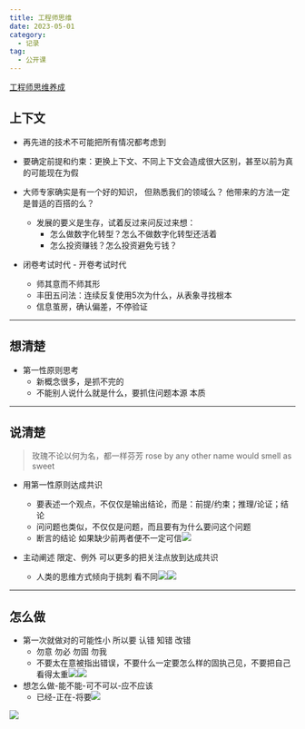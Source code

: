```yaml
---
title: 工程师思维
date: 2023-05-01
category:
  - 记录
tag:
  - 公开课
---
```


[工程师思维养成](http://b23.tv/fxIGY4O)

## 上下文

- 再先进的技术不可能把所有情况都考虑到
- 要确定前提和约束：更换上下文、不同上下文会造成很大区别，甚至以前为真的可能现在为假
- 大师专家确实是有一个好的知识， 但熟悉我们的领域么？ 他带来的方法一定是普适的百搭的么？
	- 发展的要义是生存，试着反过来问反过来想：
		- 怎么做数字化转型？怎么不做数字化转型还活着
		- 怎么投资赚钱？怎么投资避免亏钱？

- 闭卷考试时代 - 开卷考试时代
	- 师其意而不师其形
	- 丰田五问法：连续反复使用5次为什么，从表象寻找根本
	- 信息茧房，确认偏差，不停验证
---

## 想清楚

- 第一性原则思考
	- 新概念很多，是抓不完的
	- 不能别人说什么就是什么，要抓住问题本源 本质
---

## 说清楚

> 玫瑰不论以何为名，都一样芬芳
> rose by any other name would smell as sweet


- 用第一性原则达成共识
	- 要表述一个观点，不仅仅是输出结论，而是：前提/约束；推理/论证；结论
	- 问问题也类似，不仅仅是问题，而且要有为什么要问这个问题
	- 断言的结论 如果缺少前两者便不一定可信![](/assets/工程师思维/工程师思维_2.jpg)

- 主动阐述 限定、例外 可以更多的把关注点放到达成共识
	- 人类的思维方式倾向于挑刺 看不同![](/assets/工程师思维/工程师思维_3.jpg)![](/assets/工程师思维/工程师思维_4.png)
	
---

## 怎么做

- 第一次就做对的可能性小 所以要 认错 知错 改错
	- 勿意 勿必 勿固 勿我
	- 不要太在意被指出错误，不要什么一定要怎么样的固执己见，不要把自己看得太重![](/assets/工程师思维/工程师思维_5.png)![](/assets/工程师思维/工程师思维_6.png)
- 想怎么做-能不能-可不可以-应不应该
	- 已经-正在-将要![](/assets/工程师思维/工程师思维_7.png)

![](/assets/工程师思维/工程师思维_1.png)